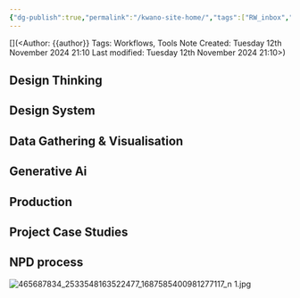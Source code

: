 ```yaml
---
{"dg-publish":true,"permalink":"/kwano-site-home/","tags":["RW_inbox","readwise","gardenEntry"]}
---
```



[](<Author: {{author}}
Tags: Workflows, Tools
Note Created: Tuesday 12th November 2024 21:10
Last modified: Tuesday 12th November 2024 21:10>)


## Design Thinking
## Design System
## Data Gathering & Visualisation
## Generative Ai
## Production

## Project Case Studies
## NPD process

![465687834_2533548163522477_1687585400981277117_n 1.jpg](/img/user/X/Attachments/465687834_2533548163522477_1687585400981277117_n%201.jpg)

